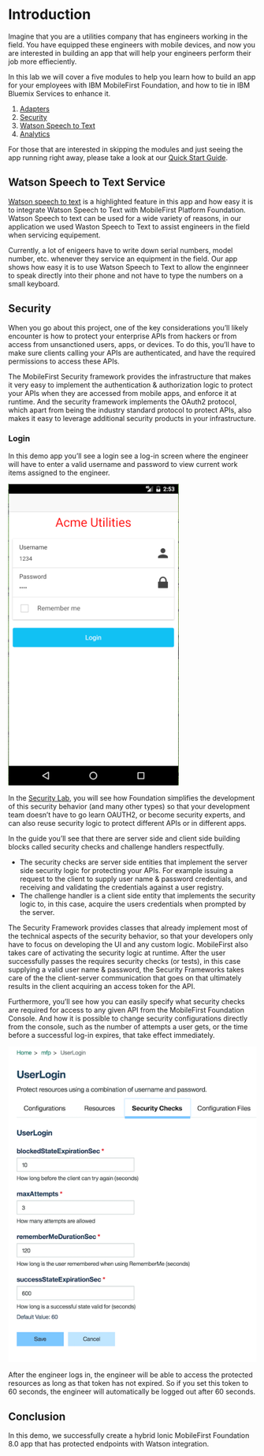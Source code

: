 # Introduction

Imagine that you are a utilities company that has engineers working in the field. You have equipped these engineers with mobile devices, and now you are interested in building an app that will help your engineers perform their job more effieciently. 

In this lab we will cover a five modules to help you learn how to build an app for your employees with IBM MobileFirst Foundation, and how to tie in IBM Bluemix Services to enhance it.

1. [Adapters]()
2. [Security]()
3. [Watson Speech to Text]()
4. [Analytics]()

For those that are interested in skipping the modules and just seeing the app running right away, please take a look at our [Quick Start Guide]().

## Watson Speech to Text Service 
[Watson speech to text](https://console.ng.bluemix.net/catalog/services/speech-to-text/) is a highlighted feature in this app and how easy it is to integrate Watson Speech to Text with MobileFirst Platform Foundation. Watson Speech to text can be used for a wide variety of reasons, in our application we used Waston Speech to Text to assist engineers in the field when servicing equipement. 

Currently, a lot of enigeers have to write down serial numbers, model number, etc. whenever they service an equipment in the field. Our app shows how easy it is to use Watson Speech to Text to allow the enginneer to speak directly into their phone and not have to type the numbers on a small keyboard.

## Security
When you go about this project, one of the key considerations you’ll likely encounter is how to protect your enterprise APIs from hackers or from access from unsanctioned users, apps, or devices. To do this, you’ll have to make sure clients calling your APIs are authenticated, and have the required permissions to access these APIs. 

The MobileFirst Security framework provides the infrastructure that makes it very easy to implement the authentication & authorization logic to protect your APIs when they are accessed from mobile apps, and enforce it at runtime. And the security framework implements the OAuth2 protocol, which apart from being the industry standard protocol to protect APIs, also makes it easy to leverage additional security products in your infrastructure.

### Login
In this demo app you’ll see a login see a log-in screen where the engineer will have to enter a valid username and password to view current work items assigned to the engineer.

![Login](img/login.png)

In the [Security Lab](https://github.ibm.com/cord-americas/), you will see how Foundation simplifies the development of this security behavior (and many other types) so that your development team doesn’t have to go learn OAUTH2, or become security experts, and can also reuse security logic to protect different APIs or in different apps.

In the guide you’ll see that there are server side and client side building blocks called security checks and challenge handlers respectfully. 

- The security checks are server side entities that implement the server side security logic for protecting your APIs. For example issuing a request to the client to supply user name & password credentials, and receiving and validating the credentials against a user registry.
- The challenge handler is a client side entity that implements the security logic to, in this case, acquire the users credentials when prompted by the server.

The Security Framework provides classes that already implement most of the technical aspects of the security behavior, so that your developers only have to focus on developing the UI and any custom logic. MobileFirst also takes care of activating the security logic at runtime. After the user successfully passes the requires security checks (or tests), in this case supplying a valid user name & password, the Security Frameworks takes care of the the client-server communication that goes on that ultimately results in the client acquiring an access token for the API.

Furthermore, you’ll see how you can easily specify what security checks are required for access to any given API from the MobileFirst Foundation Console. And how it is possible to change security configurations directly from the console, such as the number of attempts a user gets, or the time before a successful log-in expires, that take effect immediately.

![Login Config](img/loginconfig.png)

After the engineer logs in, the engineer will be able to access the protected resources as long as that token has not expired. So if you set this token to 60 seconds, the engineer will automatically be logged out after 60 seconds. 

## Conclusion
In this demo, we successfully create a hybrid Ionic MobileFirst Foundation 8.0 app that has protected endpoints with Watson integration.

